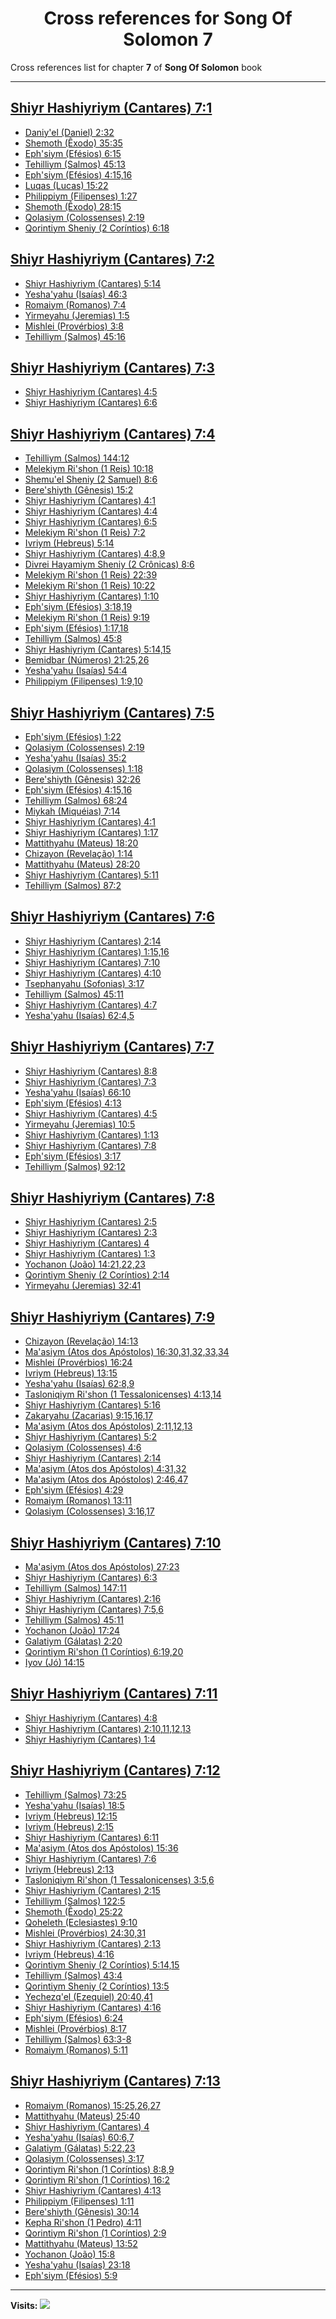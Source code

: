 <div align="center">

# Cross references for **Song Of Solomon 7**
</div>

Cross references list for chapter **7** of **Song Of Solomon** book

---

<h2 id="1"><a href="https://bible.ozzuu.com/pt_yah/Sos/7#1" target="_blank">Shiyr Hashiyriym (Cantares) 7:1</a></h2>

- [Daniy'el (Daniel) 2:32](https://bible.ozzuu.com/pt_yah/Dan/2#32)
- [Shemoth (Êxodo) 35:35](https://bible.ozzuu.com/pt_yah/Exo/35#35)
- [Eph'siym (Efésios) 6:15](https://bible.ozzuu.com/pt_yah/Eph/6#15)
- [Tehilliym (Salmos) 45:13](https://bible.ozzuu.com/pt_yah/Psa/45#13)
- [Eph'siym (Efésios) 4:15,16](https://bible.ozzuu.com/pt_yah/Eph/4#15)
- [Luqas (Lucas) 15:22](https://bible.ozzuu.com/pt_yah/Luk/15#22)
- [Philippiym (Filipenses) 1:27](https://bible.ozzuu.com/pt_yah/Php/1#27)
- [Shemoth (Êxodo) 28:15](https://bible.ozzuu.com/pt_yah/Exo/28#15)
- [Qolasiym (Colossenses) 2:19](https://bible.ozzuu.com/pt_yah/Col/2#19)
- [Qorintiym Sheniy (2 Coríntios) 6:18](https://bible.ozzuu.com/pt_yah/2Co/6#18)
<h2 id="2"><a href="https://bible.ozzuu.com/pt_yah/Sos/7#2" target="_blank">Shiyr Hashiyriym (Cantares) 7:2</a></h2>

- [Shiyr Hashiyriym (Cantares) 5:14](https://bible.ozzuu.com/pt_yah/Sos/5#14)
- [Yesha'yahu (Isaías) 46:3](https://bible.ozzuu.com/pt_yah/Isa/46#3)
- [Romaiym (Romanos) 7:4](https://bible.ozzuu.com/pt_yah/Rom/7#4)
- [Yirmeyahu (Jeremias) 1:5](https://bible.ozzuu.com/pt_yah/Jer/1#5)
- [Mishlei (Provérbios) 3:8](https://bible.ozzuu.com/pt_yah/Pro/3#8)
- [Tehilliym (Salmos) 45:16](https://bible.ozzuu.com/pt_yah/Psa/45#16)
<h2 id="3"><a href="https://bible.ozzuu.com/pt_yah/Sos/7#3" target="_blank">Shiyr Hashiyriym (Cantares) 7:3</a></h2>

- [Shiyr Hashiyriym (Cantares) 4:5](https://bible.ozzuu.com/pt_yah/Sos/4#5)
- [Shiyr Hashiyriym (Cantares) 6:6](https://bible.ozzuu.com/pt_yah/Sos/6#6)
<h2 id="4"><a href="https://bible.ozzuu.com/pt_yah/Sos/7#4" target="_blank">Shiyr Hashiyriym (Cantares) 7:4</a></h2>

- [Tehilliym (Salmos) 144:12](https://bible.ozzuu.com/pt_yah/Psa/144#12)
- [Melekiym Ri'shon (1 Reis) 10:18](https://bible.ozzuu.com/pt_yah/1Ki/10#18)
- [Shemu'el Sheniy (2 Samuel) 8:6](https://bible.ozzuu.com/pt_yah/2Sm/8#6)
- [Bere'shiyth (Gênesis) 15:2](https://bible.ozzuu.com/pt_yah/Gen/15#2)
- [Shiyr Hashiyriym (Cantares) 4:1](https://bible.ozzuu.com/pt_yah/Sos/4#1)
- [Shiyr Hashiyriym (Cantares) 4:4](https://bible.ozzuu.com/pt_yah/Sos/4#4)
- [Shiyr Hashiyriym (Cantares) 6:5](https://bible.ozzuu.com/pt_yah/Sos/6#5)
- [Melekiym Ri'shon (1 Reis) 7:2](https://bible.ozzuu.com/pt_yah/1Ki/7#2)
- [Ivriym (Hebreus) 5:14](https://bible.ozzuu.com/pt_yah/Heb/5#14)
- [Shiyr Hashiyriym (Cantares) 4:8,9](https://bible.ozzuu.com/pt_yah/Sos/4#8)
- [Divrei Hayamiym Sheniy (2 Crônicas) 8:6](https://bible.ozzuu.com/pt_yah/2Ch/8#6)
- [Melekiym Ri'shon (1 Reis) 22:39](https://bible.ozzuu.com/pt_yah/1Ki/22#39)
- [Melekiym Ri'shon (1 Reis) 10:22](https://bible.ozzuu.com/pt_yah/1Ki/10#22)
- [Shiyr Hashiyriym (Cantares) 1:10](https://bible.ozzuu.com/pt_yah/Sos/1#10)
- [Eph'siym (Efésios) 3:18,19](https://bible.ozzuu.com/pt_yah/Eph/3#18)
- [Melekiym Ri'shon (1 Reis) 9:19](https://bible.ozzuu.com/pt_yah/1Ki/9#19)
- [Eph'siym (Efésios) 1:17,18](https://bible.ozzuu.com/pt_yah/Eph/1#17)
- [Tehilliym (Salmos) 45:8](https://bible.ozzuu.com/pt_yah/Psa/45#8)
- [Shiyr Hashiyriym (Cantares) 5:14,15](https://bible.ozzuu.com/pt_yah/Sos/5#14)
- [Bemidbar (Números) 21:25,26](https://bible.ozzuu.com/pt_yah/Num/21#25)
- [Yesha'yahu (Isaías) 54:4](https://bible.ozzuu.com/pt_yah/Isa/54#4)
- [Philippiym (Filipenses) 1:9,10](https://bible.ozzuu.com/pt_yah/Php/1#9)
<h2 id="5"><a href="https://bible.ozzuu.com/pt_yah/Sos/7#5" target="_blank">Shiyr Hashiyriym (Cantares) 7:5</a></h2>

- [Eph'siym (Efésios) 1:22](https://bible.ozzuu.com/pt_yah/Eph/1#22)
- [Qolasiym (Colossenses) 2:19](https://bible.ozzuu.com/pt_yah/Col/2#19)
- [Yesha'yahu (Isaías) 35:2](https://bible.ozzuu.com/pt_yah/Isa/35#2)
- [Qolasiym (Colossenses) 1:18](https://bible.ozzuu.com/pt_yah/Col/1#18)
- [Bere'shiyth (Gênesis) 32:26](https://bible.ozzuu.com/pt_yah/Gen/32#26)
- [Eph'siym (Efésios) 4:15,16](https://bible.ozzuu.com/pt_yah/Eph/4#15)
- [Tehilliym (Salmos) 68:24](https://bible.ozzuu.com/pt_yah/Psa/68#24)
- [Miykah (Miquéias) 7:14](https://bible.ozzuu.com/pt_yah/Mic/7#14)
- [Shiyr Hashiyriym (Cantares) 4:1](https://bible.ozzuu.com/pt_yah/Sos/4#1)
- [Shiyr Hashiyriym (Cantares) 1:17](https://bible.ozzuu.com/pt_yah/Sos/1#17)
- [Mattithyahu (Mateus) 18:20](https://bible.ozzuu.com/pt_yah/Mat/18#20)
- [Chizayon (Revelação) 1:14](https://bible.ozzuu.com/pt_yah/Rev/1#14)
- [Mattithyahu (Mateus) 28:20](https://bible.ozzuu.com/pt_yah/Mat/28#20)
- [Shiyr Hashiyriym (Cantares) 5:11](https://bible.ozzuu.com/pt_yah/Sos/5#11)
- [Tehilliym (Salmos) 87:2](https://bible.ozzuu.com/pt_yah/Psa/87#2)
<h2 id="6"><a href="https://bible.ozzuu.com/pt_yah/Sos/7#6" target="_blank">Shiyr Hashiyriym (Cantares) 7:6</a></h2>

- [Shiyr Hashiyriym (Cantares) 2:14](https://bible.ozzuu.com/pt_yah/Sos/2#14)
- [Shiyr Hashiyriym (Cantares) 1:15,16](https://bible.ozzuu.com/pt_yah/Sos/1#15)
- [Shiyr Hashiyriym (Cantares) 7:10](https://bible.ozzuu.com/pt_yah/Sos/7#10)
- [Shiyr Hashiyriym (Cantares) 4:10](https://bible.ozzuu.com/pt_yah/Sos/4#10)
- [Tsephanyahu (Sofonias) 3:17](https://bible.ozzuu.com/pt_yah/Zep/3#17)
- [Tehilliym (Salmos) 45:11](https://bible.ozzuu.com/pt_yah/Psa/45#11)
- [Shiyr Hashiyriym (Cantares) 4:7](https://bible.ozzuu.com/pt_yah/Sos/4#7)
- [Yesha'yahu (Isaías) 62:4,5](https://bible.ozzuu.com/pt_yah/Isa/62#4)
<h2 id="7"><a href="https://bible.ozzuu.com/pt_yah/Sos/7#7" target="_blank">Shiyr Hashiyriym (Cantares) 7:7</a></h2>

- [Shiyr Hashiyriym (Cantares) 8:8](https://bible.ozzuu.com/pt_yah/Sos/8#8)
- [Shiyr Hashiyriym (Cantares) 7:3](https://bible.ozzuu.com/pt_yah/Sos/7#3)
- [Yesha'yahu (Isaías) 66:10](https://bible.ozzuu.com/pt_yah/Isa/66#10)
- [Eph'siym (Efésios) 4:13](https://bible.ozzuu.com/pt_yah/Eph/4#13)
- [Shiyr Hashiyriym (Cantares) 4:5](https://bible.ozzuu.com/pt_yah/Sos/4#5)
- [Yirmeyahu (Jeremias) 10:5](https://bible.ozzuu.com/pt_yah/Jer/10#5)
- [Shiyr Hashiyriym (Cantares) 1:13](https://bible.ozzuu.com/pt_yah/Sos/1#13)
- [Shiyr Hashiyriym (Cantares) 7:8](https://bible.ozzuu.com/pt_yah/Sos/7#8)
- [Eph'siym (Efésios) 3:17](https://bible.ozzuu.com/pt_yah/Eph/3#17)
- [Tehilliym (Salmos) 92:12](https://bible.ozzuu.com/pt_yah/Psa/92#12)
<h2 id="8"><a href="https://bible.ozzuu.com/pt_yah/Sos/7#8" target="_blank">Shiyr Hashiyriym (Cantares) 7:8</a></h2>

- [Shiyr Hashiyriym (Cantares) 2:5](https://bible.ozzuu.com/pt_yah/Sos/2#5)
- [Shiyr Hashiyriym (Cantares) 2:3](https://bible.ozzuu.com/pt_yah/Sos/2#3)
- [Shiyr Hashiyriym (Cantares) 4](https://bible.ozzuu.com/pt_yah/Sos/4)
- [Shiyr Hashiyriym (Cantares) 1:3](https://bible.ozzuu.com/pt_yah/Sos/1#3)
- [Yochanon (João) 14:21,22,23](https://bible.ozzuu.com/pt_yah/Joh/14#21)
- [Qorintiym Sheniy (2 Coríntios) 2:14](https://bible.ozzuu.com/pt_yah/2Co/2#14)
- [Yirmeyahu (Jeremias) 32:41](https://bible.ozzuu.com/pt_yah/Jer/32#41)
<h2 id="9"><a href="https://bible.ozzuu.com/pt_yah/Sos/7#9" target="_blank">Shiyr Hashiyriym (Cantares) 7:9</a></h2>

- [Chizayon (Revelação) 14:13](https://bible.ozzuu.com/pt_yah/Rev/14#13)
- [Ma'asiym (Atos dos Apóstolos) 16:30,31,32,33,34](https://bible.ozzuu.com/pt_yah/Act/16#30)
- [Mishlei (Provérbios) 16:24](https://bible.ozzuu.com/pt_yah/Pro/16#24)
- [Ivriym (Hebreus) 13:15](https://bible.ozzuu.com/pt_yah/Heb/13#15)
- [Yesha'yahu (Isaías) 62:8,9](https://bible.ozzuu.com/pt_yah/Isa/62#8)
- [Tasloniqiym Ri'shon (1 Tessalonicenses) 4:13,14](https://bible.ozzuu.com/pt_yah/1Th/4#13)
- [Shiyr Hashiyriym (Cantares) 5:16](https://bible.ozzuu.com/pt_yah/Sos/5#16)
- [Zakaryahu (Zacarias) 9:15,16,17](https://bible.ozzuu.com/pt_yah/Zec/9#15)
- [Ma'asiym (Atos dos Apóstolos) 2:11,12,13](https://bible.ozzuu.com/pt_yah/Act/2#11)
- [Shiyr Hashiyriym (Cantares) 5:2](https://bible.ozzuu.com/pt_yah/Sos/5#2)
- [Qolasiym (Colossenses) 4:6](https://bible.ozzuu.com/pt_yah/Col/4#6)
- [Shiyr Hashiyriym (Cantares) 2:14](https://bible.ozzuu.com/pt_yah/Sos/2#14)
- [Ma'asiym (Atos dos Apóstolos) 4:31,32](https://bible.ozzuu.com/pt_yah/Act/4#31)
- [Ma'asiym (Atos dos Apóstolos) 2:46,47](https://bible.ozzuu.com/pt_yah/Act/2#46)
- [Eph'siym (Efésios) 4:29](https://bible.ozzuu.com/pt_yah/Eph/4#29)
- [Romaiym (Romanos) 13:11](https://bible.ozzuu.com/pt_yah/Rom/13#11)
- [Qolasiym (Colossenses) 3:16,17](https://bible.ozzuu.com/pt_yah/Col/3#16)
<h2 id="10"><a href="https://bible.ozzuu.com/pt_yah/Sos/7#10" target="_blank">Shiyr Hashiyriym (Cantares) 7:10</a></h2>

- [Ma'asiym (Atos dos Apóstolos) 27:23](https://bible.ozzuu.com/pt_yah/Act/27#23)
- [Shiyr Hashiyriym (Cantares) 6:3](https://bible.ozzuu.com/pt_yah/Sos/6#3)
- [Tehilliym (Salmos) 147:11](https://bible.ozzuu.com/pt_yah/Psa/147#11)
- [Shiyr Hashiyriym (Cantares) 2:16](https://bible.ozzuu.com/pt_yah/Sos/2#16)
- [Shiyr Hashiyriym (Cantares) 7:5,6](https://bible.ozzuu.com/pt_yah/Sos/7#5)
- [Tehilliym (Salmos) 45:11](https://bible.ozzuu.com/pt_yah/Psa/45#11)
- [Yochanon (João) 17:24](https://bible.ozzuu.com/pt_yah/Joh/17#24)
- [Galatiym (Gálatas) 2:20](https://bible.ozzuu.com/pt_yah/Gal/2#20)
- [Qorintiym Ri'shon (1 Coríntios) 6:19,20](https://bible.ozzuu.com/pt_yah/1Co/6#19)
- [Iyov (Jó) 14:15](https://bible.ozzuu.com/pt_yah/Job/14#15)
<h2 id="11"><a href="https://bible.ozzuu.com/pt_yah/Sos/7#11" target="_blank">Shiyr Hashiyriym (Cantares) 7:11</a></h2>

- [Shiyr Hashiyriym (Cantares) 4:8](https://bible.ozzuu.com/pt_yah/Sos/4#8)
- [Shiyr Hashiyriym (Cantares) 2:10,11,12,13](https://bible.ozzuu.com/pt_yah/Sos/2#10)
- [Shiyr Hashiyriym (Cantares) 1:4](https://bible.ozzuu.com/pt_yah/Sos/1#4)
<h2 id="12"><a href="https://bible.ozzuu.com/pt_yah/Sos/7#12" target="_blank">Shiyr Hashiyriym (Cantares) 7:12</a></h2>

- [Tehilliym (Salmos) 73:25](https://bible.ozzuu.com/pt_yah/Psa/73#25)
- [Yesha'yahu (Isaías) 18:5](https://bible.ozzuu.com/pt_yah/Isa/18#5)
- [Ivriym (Hebreus) 12:15](https://bible.ozzuu.com/pt_yah/Heb/12#15)
- [Ivriym (Hebreus) 2:15](https://bible.ozzuu.com/pt_yah/Heb/2#15)
- [Shiyr Hashiyriym (Cantares) 6:11](https://bible.ozzuu.com/pt_yah/Sos/6#11)
- [Ma'asiym (Atos dos Apóstolos) 15:36](https://bible.ozzuu.com/pt_yah/Act/15#36)
- [Shiyr Hashiyriym (Cantares) 7:6](https://bible.ozzuu.com/pt_yah/Sos/7#6)
- [Ivriym (Hebreus) 2:13](https://bible.ozzuu.com/pt_yah/Heb/2#13)
- [Tasloniqiym Ri'shon (1 Tessalonicenses) 3:5,6](https://bible.ozzuu.com/pt_yah/1Th/3#5)
- [Shiyr Hashiyriym (Cantares) 2:15](https://bible.ozzuu.com/pt_yah/Sos/2#15)
- [Tehilliym (Salmos) 122:5](https://bible.ozzuu.com/pt_yah/Psa/122#5)
- [Shemoth (Êxodo) 25:22](https://bible.ozzuu.com/pt_yah/Exo/25#22)
- [Qoheleth (Eclesiastes) 9:10](https://bible.ozzuu.com/pt_yah/Ecc/9#10)
- [Mishlei (Provérbios) 24:30,31](https://bible.ozzuu.com/pt_yah/Pro/24#30)
- [Shiyr Hashiyriym (Cantares) 2:13](https://bible.ozzuu.com/pt_yah/Sos/2#13)
- [Ivriym (Hebreus) 4:16](https://bible.ozzuu.com/pt_yah/Heb/4#16)
- [Qorintiym Sheniy (2 Coríntios) 5:14,15](https://bible.ozzuu.com/pt_yah/2Co/5#14)
- [Tehilliym (Salmos) 43:4](https://bible.ozzuu.com/pt_yah/Psa/43#4)
- [Qorintiym Sheniy (2 Coríntios) 13:5](https://bible.ozzuu.com/pt_yah/2Co/13#5)
- [Yechezq'el (Ezequiel) 20:40,41](https://bible.ozzuu.com/pt_yah/Eze/20#40)
- [Shiyr Hashiyriym (Cantares) 4:16](https://bible.ozzuu.com/pt_yah/Sos/4#16)
- [Eph'siym (Efésios) 6:24](https://bible.ozzuu.com/pt_yah/Eph/6#24)
- [Mishlei (Provérbios) 8:17](https://bible.ozzuu.com/pt_yah/Pro/8#17)
- [Tehilliym (Salmos) 63:3-8](https://bible.ozzuu.com/pt_yah/Psa/63#3)
- [Romaiym (Romanos) 5:11](https://bible.ozzuu.com/pt_yah/Rom/5#11)
<h2 id="13"><a href="https://bible.ozzuu.com/pt_yah/Sos/7#13" target="_blank">Shiyr Hashiyriym (Cantares) 7:13</a></h2>

- [Romaiym (Romanos) 15:25,26,27](https://bible.ozzuu.com/pt_yah/Rom/15#25)
- [Mattithyahu (Mateus) 25:40](https://bible.ozzuu.com/pt_yah/Mat/25#40)
- [Shiyr Hashiyriym (Cantares) 4](https://bible.ozzuu.com/pt_yah/Sos/4)
- [Yesha'yahu (Isaías) 60:6,7](https://bible.ozzuu.com/pt_yah/Isa/60#6)
- [Galatiym (Gálatas) 5:22,23](https://bible.ozzuu.com/pt_yah/Gal/5#22)
- [Qolasiym (Colossenses) 3:17](https://bible.ozzuu.com/pt_yah/Col/3#17)
- [Qorintiym Ri'shon (1 Coríntios) 8:8,9](https://bible.ozzuu.com/pt_yah/1Co/8#8)
- [Qorintiym Ri'shon (1 Coríntios) 16:2](https://bible.ozzuu.com/pt_yah/1Co/16#2)
- [Shiyr Hashiyriym (Cantares) 4:13](https://bible.ozzuu.com/pt_yah/Sos/4#13)
- [Philippiym (Filipenses) 1:11](https://bible.ozzuu.com/pt_yah/Php/1#11)
- [Bere'shiyth (Gênesis) 30:14](https://bible.ozzuu.com/pt_yah/Gen/30#14)
- [Kepha Ri'shon (1 Pedro) 4:11](https://bible.ozzuu.com/pt_yah/1Pe/4#11)
- [Qorintiym Ri'shon (1 Coríntios) 2:9](https://bible.ozzuu.com/pt_yah/1Co/2#9)
- [Mattithyahu (Mateus) 13:52](https://bible.ozzuu.com/pt_yah/Mat/13#52)
- [Yochanon (João) 15:8](https://bible.ozzuu.com/pt_yah/Joh/15#8)
- [Yesha'yahu (Isaías) 23:18](https://bible.ozzuu.com/pt_yah/Isa/23#18)
- [Eph'siym (Efésios) 5:9](https://bible.ozzuu.com/pt_yah/Eph/5#9)


---

**Visits:**
![](https://profile-counter.glitch.me/visitCounter_crossrefs39/count.svg)
